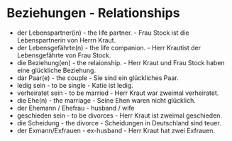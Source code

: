 # Beziehungen - Relationships

- der Lebenspartner(in) - the life partner. - Frau Stock ist die Lebenspartnerin von Herrn Kraut.
- der Lebensgefährte(n) - the life companion. - Herr Krautist der Lebensgefährte von Frau Stock.
- die Beziehung(en) - the relaionship. - Herr Kraut und Frau Stock haben eine glückliche Beziehung.
- dar Paar(e) - the couple - Sie sind ein glückliches Paar.
- ledig sein - to be single - Katie ist ledig.
- verheiratet sein - to be married - Herr Kraut war zweimal verheiratet.
- die Ehe(n) - the marriage - Seine Ehen waren nicht glücklich.
- der Ehemann / Ehefrau - husband / wife
- geschieden sein - to be divorces - Herr Kraut ist zweimal geschieden.
- die Scheidung - the divorce - Scheidungen in Deutschland sind teuer.
- der Exmann/Exfrauen - ex-husband - Herr Kraut hat zwei Exfrauen.
